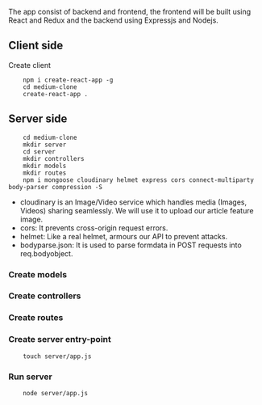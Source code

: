 The app consist of backend and frontend, the frontend will be built using React and Redux and the backend using Expressjs and Nodejs.

## Client side
Create client 
```
    npm i create-react-app -g
    cd medium-clone
    create-react-app .
```


## Server side
```
    cd medium-clone
    mkdir server
    cd server
    mkdir controllers
    mkdir models
    mkdir routes
    npm i mongoose cloudinary helmet express cors connect-multiparty body-parser compression -S
```
- cloudinary is an Image/Video service which handles media (Images, Videos) sharing seamlessly. We will use it to upload our article feature image. 
- cors: It prevents cross-origin request errors.
- helmet: Like a real helmet, armours our API to prevent attacks.
- bodyparse.json: It is used to parse formdata in POST requests into req.bodyobject.


### Create models

### Create controllers

### Create routes

### Create server entry-point
```
    touch server/app.js
```
### Run server
```
    node server/app.js
```